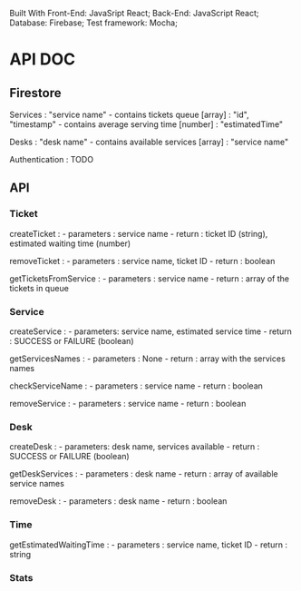 Built With
Front-End: JavaSript React;
Back-End: JavaScript React;
Database: Firebase;
Test framework: Mocha;


# API DOC #

## Firestore ##
Services : "service name"
    - contains tickets queue [array] : "id", "timestamp"
    - contains average serving time [number] : "estimatedTime"

Desks : "desk name"
    - contains available services [array] : "service name"

Authentication : TODO   


## API ##

### Ticket ###

createTicket : 
    - parameters : service name
    - return : ticket ID (string), estimated waiting time (number)

removeTicket :
    - parameters : service name, ticket ID
    - return : boolean

getTicketsFromService : 
    - parameters : service name
    - return : array of the tickets in queue

### Service ###

createService :
    - parameters: service name, estimated service time
    - return : SUCCESS or FAILURE (boolean)

getServicesNames :
    - parameters : None
    - return : array with the services names

checkServiceName :
    - parameters : service name
    - return : boolean

removeService :
    - parameters : service name
    - return : boolean

### Desk ###

createDesk :
    - parameters: desk name, services available
    - return : SUCCESS or FAILURE (boolean)

getDeskServices : 
    - parameters : desk name
    - return : array of available service names

removeDesk :
    - parameters : desk name
    - return : boolean

### Time ###

getEstimatedWaitingTime :
    - parameters : service name, ticket ID
    - return : string

### Stats ###




